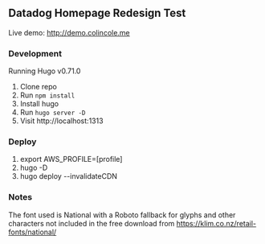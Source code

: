 ## Datadog Homepage Redesign Test

Live demo: http://demo.colincole.me

### Development
Running Hugo v0.71.0
1. Clone repo
2. Run `npm install`
3. Install hugo
4. Run `hugo server -D`
5. Visit http://localhost:1313

### Deploy
1. export AWS_PROFILE=[profile]
2. hugo -D
3. hugo deploy --invalidateCDN

### Notes
The font used is National with a Roboto fallback for glyphs and other characters not included in the free download from https://klim.co.nz/retail-fonts/national/